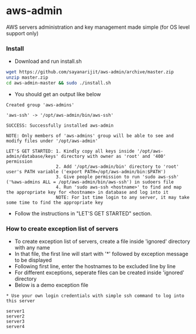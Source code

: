 # aws-admin
AWS servers administration and key management made simple (for OS level support only)

### Install

* Download and run install.sh

``` bash
wget https://github.com/sayanarijit/aws-admin/archive/master.zip
unzip master.zip
cd aws-admin-master && sudo ./install.sh
```

* You should get an output like below

```
Created group 'aws-admins'

'aws-ssh' -> '/opt/aws-admin/bin/aws-ssh'

SUCCESS: Successfully installed aws-admin

NOTE: Only members of 'aws-admins' group will be able to see and modify files under '/opt/aws-admin'

LET'S GET STARTED: 1. Kindly copy all keys inside '/opt/aws-admin/database/keys' directory with owner as 'root' and '400' permission
                   2. Add '/opt/aws-admin/bin' directory to 'root' user's PATH variable ('export PATH=/opt/aws-admin/bin:$PATH')
                   3. Give people permission to run 'sudo aws-ssh' ('%aws-admins ALL = /opt/aws-admin/bin/aws-ssh') in sudoers file
                   4. Run 'sudo aws-ssh <hostname>' to find and map the appropriate key for <hostname> in database and log into it
                   NOTE: For 1st time login to any server, it may take some time to find the appropriate key
```

* Follow the instructions in "LET'S GET STARTED" section.

### How to create exception list of servers

* To create exception list of servers, create a file inside 'ignored' directory with any name
* In that file, the first line will start with '\*' followed by exception message to be displayed
* Following first line, enter the hostnames to be excluded line by line
* For different exceptions, seperate files can be created inside 'ignored' directory
* Below is a demo exception file

```
* Use your own login credentials with simple ssh command to log into this server

server1
server2
server3
server4
```
